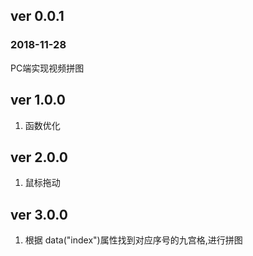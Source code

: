 ## ver 0.0.1 ##
### 2018-11-28 ###
PC端实现视频拼图
## ver 1.0.0 ##
1. 函数优化
## ver 2.0.0 ##
1. 鼠标拖动
## ver 3.0.0 ##
1. 根据 data("index")属性找到对应序号的九宫格,进行拼图
